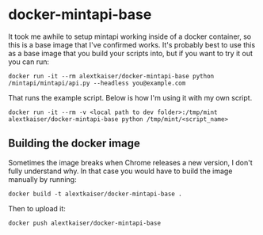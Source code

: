 # docker-mintapi-base

It took me awhile to setup mintapi working inside of a docker container, so this is a base image that I've confirmed works. It's probably best to use this as a base image that you build your scripts into, but if you want to try it out you can run:

`docker run -it --rm alextkaiser/docker-mintapi-base python /mintapi/mintapi/api.py --headless you@example.com`

That runs the example script. Below is how I'm using it with my own script.

`docker run -it --rm -v <local path to dev folder>:/tmp/mint alextkaiser/docker-mintapi-base python /tmp/mint/<script_name>`

## Building the docker image

Sometimes the image breaks when Chrome releases a new version, I don't fully understand why. In that case you would have to build the image manually by running:

`docker build -t alextkaiser/docker-mintapi-base .`

Then to upload it:

`docker push alextkaiser/docker-mintapi-base`
